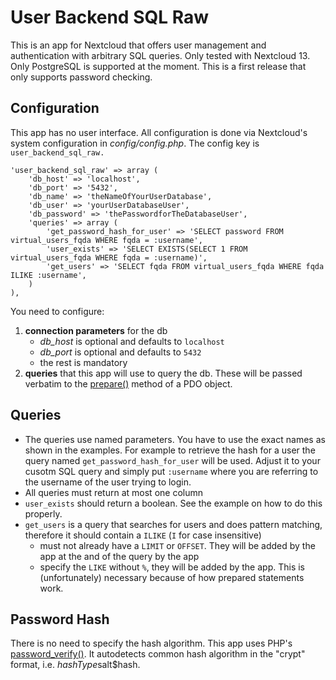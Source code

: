 # User Backend SQL Raw
This is an app for Nextcloud that offers user management and authentication with arbitrary SQL queries. Only tested with Nextcloud 13. Only PostgreSQL is supported at the moment. This is a first release that only supports password checking.

## Configuration
This app has no user interface. All configuration is done via Nextcloud's system configuration in *config/config.php*. The config key is `user_backend_sql_raw.`

    'user_backend_sql_raw' => array (
        'db_host' => 'localhost',
        'db_port' => '5432',
        'db_name' => 'theNameOfYourUserDatabase',
        'db_user' => 'yourUserDatabaseUser',
        'db_password' => 'thePasswordforTheDatabaseUser',
        'queries' => array (
            'get_password_hash_for_user' => 'SELECT password FROM virtual_users_fqda WHERE fqda = :username',
            'user_exists' => 'SELECT EXISTS(SELECT 1 FROM virtual_users_fqda WHERE fqda = :username)',
            'get_users' => 'SELECT fqda FROM virtual_users_fqda WHERE fqda ILIKE :username',
        )
    ),

You need to configure:
1. **connection parameters** for the db
    - *db_host* is optional and defaults to `localhost`
    - *db_port* is optional and defaults to `5432`
    - the rest is mandatory
2. **queries** that this app will use to query the db. These will be passed verbatim to the [prepare()](http://php.net/manual/en/pdo.prepare.php) method of a PDO object.

## Queries
- The queries use named parameters. You have to use the exact names as shown in the examples. For example to retrieve the hash for a user the query named `get_password_hash_for_user` will be used. Adjust it to your cusotm SQL query and simply put `:username` where you are referring to the username of the user trying to login.
- All queries must return at most one column
- `user_exists` should return a boolean. See the example on how to do this properly.
- `get_users` is a query that searches for users and does pattern matching, therefore it should contain a `ILIKE` (`I` for case insensitive)
    - must not already have a `LIMIT` or `OFFSET`. They will be added by the app at the and of the query by the app
    - specify the `LIKE` without `%`, they will be added by the app. This is (unfortunately) necessary because of how prepared statements work. 

## Password Hash
There is no need to specify the hash algorithm. This app uses PHP's [password_verify()](http://php.net/manual/en/function.password-verify.php). It autodetects common hash algorithm in the "crypt" format, i.e. $hashType$salt$hash.